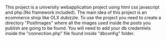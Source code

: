 This project is a university webapplication project using html css javascript and php.(No framework included).
The main idea of this project is an ecommerce shop like OLX dubizzle.
To use the project you need to create a directory "PostImages" where all the images used inside the posts you publish are going to be found.
You will need to add your db credentiels inside the "connection.php" file found inside "dbconfig" folder.
